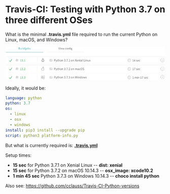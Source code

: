 # Travis-CI: Testing with Python 3.7 on three different OSes

What is the minimal __.travis.yml__ file required to run the current Python on Linux, macOS, and Windows?

![Travis-CI_Python_3.7_on_three_OSes.png](Travis-CI_Python_3.7_on_three_OSes.png)

Ideally, it would be:
```yml
language: python
python: 3.7
os:
  - linux
  - osx
  - windows
install: pip3 install --upgrade pip
script: python3 platform-info.py
```
But what is currently required is: [__.travis.yml__](.travis.yml)

Setup times:
* __15 sec__ for Python 3.7.1 on Xenial Linux -- __dist: xenial__
* __15 sec__ for Python 3.7.2 on macOS 10.14.3 -- __osx_image: xcode10.2__
* __1 min 45 sec__ Python 3.7.3 on Windows 10.14.3 -- __choco install python__

Also see: https://github.com/cclauss/Travis-CI-Python-versions
